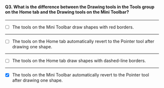 #### Q3. What is the difference between the **Drawing** tools in the **Tools** group on the **Home** tab and the **Drawing** tools on the **Mini Toolbar**?

---

- [ ] The tools on the Mini Toolbar draw shapes with red borders.

---

- [ ] The tools on the Home tab automatically revert to the Pointer tool after drawing one shape.

---

- [ ] The tools on the Home tab draw shapes with dashed-line borders.

---

- [x] The tools on the Mini Toolbar automatically revert to the Pointer tool after drawing one shape.
